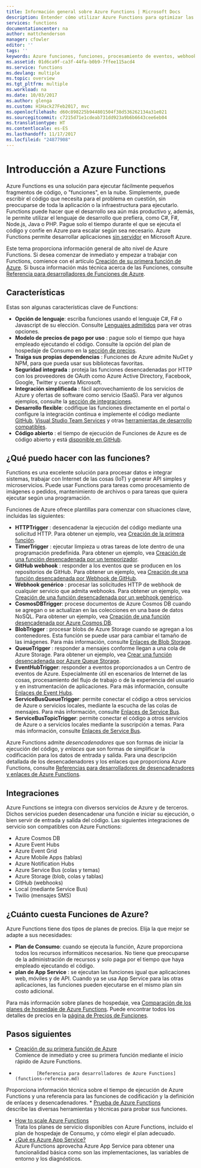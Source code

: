 ```yaml
---
title: Información general sobre Azure Functions | Microsoft Docs
description: Entender cómo utilizar Azure Functions para optimizar las cargas de trabajo asincrónicas en minutos.
services: functions
documentationcenter: na
author: mattchenderson
manager: cfowler
editor: ''
tags: ''
keywords: Azure funciones, funciones, procesamiento de eventos, webhooks, proceso dinámico, arquitectura sin servidor
ms.assetid: 01d6ca9f-ca3f-44fa-b0b9-7ffee115acd4
ms.service: functions
ms.devlang: multiple
ms.topic: overview
ms.tgt_pltfrm: multiple
ms.workload: na
ms.date: 10/03/2017
ms.author: glenga
ms.custom: H1Hack27Feb2017, mvc
ms.openlocfilehash: d60c898225b944801504f38d536262134a31e021
ms.sourcegitcommit: c7215d71e1cdeab731dd923a9b6b6643cee6eb04
ms.translationtype: HT
ms.contentlocale: es-ES
ms.lasthandoff: 11/17/2017
ms.locfileid: "24877908"
---
```

# <a name="an-introduction-to-azure-functions"></a>Introducción a Azure Functions  
Azure Functions es una solución para ejecutar fácilmente pequeños fragmentos de código, o "funciones", en la nube. Simplemente, puede escribir el código que necesita para el problema en cuestión, sin preocuparse de toda la aplicación o la infraestructura para ejecutarlo. Functions puede hacer que el desarrollo sea aún más productivo y, además, le permite utilizar el lenguaje de desarrollo que prefiera, como C#, F#, Node.js, Java o PHP. Pague solo el tiempo durante el que se ejecuta el código y confíe en Azure para escalar según sea necesario. Azure Functions permite desarrollar aplicaciones [sin servidor](https://azure.microsoft.com/overview/serverless-computing/) en Microsoft Azure.

Este tema proporciona información general de alto nivel de Azure Functions. Si desea comenzar de inmediato y empezar a trabajar con Functions, comience con el artículo [Creación de su primera función de Azure](functions-create-first-azure-function.md). Si busca información más técnica acerca de las Funciones, consulte [Referencia para desarrolladores de Funciones de Azure](functions-reference.md).

## <a name="features"></a>Características
Estas son algunas características clave de Functions:

* **Opción de lenguaje**: escriba funciones usando el lenguaje C#, F# o Javascript de su elección. Consulte [Lenguajes admitidos](supported-languages.md) para ver otras opciones.
* **Modelo de precios de pago por uso** : pague solo el tiempo que haya empleado ejecutando el código. Consulte la opción del plan de hospedaje de Consumo en la [sección de precios](#pricing).  
* **Traiga sus propias dependencias** : Funciones de Azure admite NuGet y NPM, para que pueda usar sus bibliotecas favoritas.  
* **Seguridad integrada** : proteja las funciones desencadenadas por HTTP con los proveedores de OAuth como Azure Active Directory, Facebook, Google, Twitter y cuenta Microsoft.  
* **Integración simplificada** : fácil aprovechamiento de los servicios de Azure y ofertas de software como servicio (SaaS). Para ver algunos ejemplos, consulte la [sección de integraciones](#integrations).  
* **Desarrollo flexible**: codifique las funciones directamente en el portal o configure la integración continua e implemente el código mediante [GitHub](../app-service/scripts/app-service-cli-continuous-deployment-github.md), [Visual Studio Team Services](../app-service/scripts/app-service-cli-continuous-deployment-vsts.md) y otras [herramientas de desarrollo compatibles](../app-service/app-service-deploy-local-git.md).  
* **Código abierto** : el tiempo de ejecución de Funciones de Azure es de código abierto y está [disponible en GitHub](https://github.com/azure/azure-webjobs-sdk-script).  

## <a name="what-can-i-do-with-functions"></a>¿Qué puedo hacer con las funciones?
Functions es una excelente solución para procesar datos e integrar sistemas, trabajar con Internet de las cosas (IoT) y generar API simples y microservicios. Puede usar Functions para tareas como procesamiento de imágenes o pedidos, mantenimiento de archivos o para tareas que quiera ejecutar según una programación. 

Funciones de Azure ofrece plantillas para comenzar con situaciones clave, incluidas las siguientes:

* **HTTPTrigger** : desencadenar la ejecución del código mediante una solicitud HTTP. Para obtener un ejemplo, vea [Creación de la primera función](functions-create-first-azure-function.md).
* **TimerTrigger** : ejecutar limpieza u otras tareas de lote dentro de una programación predefinida. Para obtener un ejemplo, vea [Creación de una función desencadenada por un temporizador](functions-create-scheduled-function.md).
* **GitHub webhook** : responder a los eventos que se producen en los repositorios de GitHub. Para obtener un ejemplo, vea [Creación de una función desencadenada por Webhook de GitHub](functions-create-github-webhook-triggered-function.md).
* **Webhook genérico** : procesar las solicitudes HTTP de webhook de cualquier servicio que admita webhooks. Para obtener un ejemplo, vea [Creación de una función desencadenada por un webhook genérico](functions-create-generic-webhook-triggered-function.md).
* **CosmosDBTrigger**: procese documentos de Azure Cosmos DB cuando se agregan o se actualizan en las colecciones en una base de datos NoSQL. Para obtener un ejemplo, vea [Creación de una función desencadenada por Azure Cosmos DB](functions-create-cosmos-db-triggered-function.md).
* **BlobTrigger** : procesar blobs de Azure Storage cuando se agregan a los contenedores. Esta función se puede usar para cambiar el tamaño de las imágenes. Para más información, consulte [Enlaces de Blob Storage](functions-bindings-storage-blob.md).
* **QueueTrigger** : responder a mensajes conforme llegan a una cola de Azure Storage. Para obtener un ejemplo, vea [Crear una función desencadenada por Azure Queue Storage](functions-create-storage-queue-triggered-function.md).
* **EventHubTrigger**: responder a eventos proporcionados a un Centro de eventos de Azure. Especialmente útil en escenarios de Internet de las cosas, procesamiento del flujo de trabajo o de la experiencia del usuario y en instrumentación de aplicaciones. Para más información, consulte [Enlaces de Event Hubs](functions-bindings-event-hubs.md).
* **ServiceBusQueueTrigger**: permite conectar el código a otros servicios de Azure o servicios locales, mediante la escucha de las colas de mensajes. Para más información, consulte [Enlaces de Service Bus](functions-bindings-service-bus.md).
* **ServiceBusTopicTrigger**: permite conectar el código a otros servicios de Azure o a servicios locales mediante la suscripción a temas. Para más información, consulte [Enlaces de Service Bus](functions-bindings-service-bus.md).

Azure Functions admite *desencadenadores* que son formas de iniciar la ejecución del código, y *enlaces* que son formas de simplificar la codificación para los datos de entrada y salida. Para una descripción detallada de los desencadenadores y los enlaces que proporciona Azure Functions, consulte [Referencias para desarrolladores de desencadenadores y enlaces de Azure Functions](functions-triggers-bindings.md).

## <a name="integrations"></a>Integraciones
Azure Functions se integra con diversos servicios de Azure y de terceros. Dichos servicios pueden desencadenar una función e iniciar su ejecución, o bien servir de entrada y salida del código. Las siguientes integraciones de servicio son compatibles con Azure Functions:

* Azure Cosmos DB
* Azure Event Hubs 
* Azure Event Grid
* Azure Mobile Apps (tablas)
* Azure Notification Hubs
* Azure Service Bus (colas y temas)
* Azure Storage (blob, colas y tablas) 
* GitHub (webhooks)
* Local (mediante Service Bus)
* Twilio (mensajes SMS)

## <a name="pricing"></a>¿Cuánto cuesta Funciones de Azure?
Azure Functions tiene dos tipos de planes de precios. Elija la que mejor se adapte a sus necesidades: 

* **Plan de Consumo**: cuando se ejecuta la función, Azure proporciona todos los recursos informáticos necesarios. No tiene que preocuparse de la administración de recursos y solo paga por el tiempo que haya empleado ejecutando el código. 
* **plan de App Service** : se ejecutan las funciones igual que aplicaciones web, móviles y de API. Cuando ya se usa App Service para las otras aplicaciones, las funciones pueden ejecutarse en el mismo plan sin costo adicional. 

Para más información sobre planes de hospedaje, vea [Comparación de los planes de hospedaje de Azure Functions](functions-scale.md). Puede encontrar todos los detalles de precios en la [página de Precios de Funciones](https://azure.microsoft.com/pricing/details/functions/).

## <a name="next-steps"></a>Pasos siguientes
* [Creación de su primera función de Azure](functions-create-first-azure-function.md)  
  Comience de inmediato y cree su primera función mediante el inicio rápido de Azure Functions. 
* 
              [Referencia para desarrolladores de Azure Functions](functions-reference.md)  
Proporciona información técnica sobre el tiempo de ejecución de Azure Functions y una referencia para las funciones de codificación y la definición de enlaces y desencadenadores.
* 
              [Prueba de Azure Functions](functions-test-a-function.md)  
describe las diversas herramientas y técnicas para probar sus funciones.
* [How to scale Azure Functions](functions-scale.md)  
  Trata los planes de servicio disponibles con Azure Functions, incluido el plan de hospedaje de Consumo, y cómo elegir el plan adecuado. 
* [¿Qué es Azure App Service?](../app-service/app-service-web-overview.md)  
  Azure Functions aprovecha Azure App Service para obtener una funcionalidad básica como son las implementaciones, las variables de entorno y los diagnósticos. 

